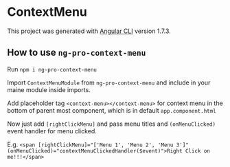 # ContextMenu

This project was generated with [Angular CLI](https://github.com/angular/angular-cli) version 1.7.3.

## How to use `ng-pro-context-menu`

Run `npm i ng-pro-context-menu`

Import `ContextMenuModule` from `ng-pro-context-menu` and include in your maine module inside imports.

Add placeholder tag `<context-menu></context-menu>` for context menu in the bottom of parent most component, which is in default `app.component.html` 

Now just add `[rightClickMenu]` and pass menu titles and `(onMenuClicked)` event handler for menu clicked.

E.g. `<span [rightClickMenu]="['Menu 1', 'Menu 2', 'Menu 3']" (onMenuClicked)="contextMenuClickedHandler($event)">Right Click on me!!!</span>`
